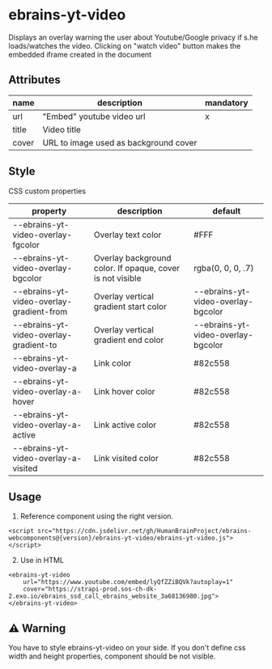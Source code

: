 # ebrains-yt-video

Displays an overlay warning the user about Youtube/Google privacy if s.he loads/watches the video. Clicking on "watch video" button makes the embedded iframe created in the document

## Attributes

| name  | description                           | mandatory |
| ----- | ------------------------------------- | --------- |
| url   | "Embed" youtube video url             | x         |
| title | Video title                           |           |
| cover | URL to image used as background cover |           |

## Style

CSS custom properties

| property                                 | description                                               | default                            |
| ---------------------------------------- | --------------------------------------------------------- | ---------------------------------- |
| --ebrains-yt-video-overlay-fgcolor       | Overlay text color                                        | #FFF                               |
| --ebrains-yt-video-overlay-bgcolor       | Overlay background color. If opaque, cover is not visible | rgba(0, 0, 0, .7)                  |
| --ebrains-yt-video-overlay-gradient-from | Overlay vertical gradient start color                     | --ebrains-yt-video-overlay-bgcolor |
| --ebrains-yt-video-overlay-gradient-to   | Overlay vertical gradient end color                       | --ebrains-yt-video-overlay-bgcolor |
| --ebrains-yt-video-overlay-a             | Link color                                                | #82c558                            |
| --ebrains-yt-video-overlay-a-hover       | Link hover color                                          | #82c558                            |
| --ebrains-yt-video-overlay-a-active      | Link active color                                         | #82c558                            |
| --ebrains-yt-video-overlay-a-visited     | Link visited color                                        | #82c558                            |

## Usage

1. Reference component using the right version.

```
<script src="https://cdn.jsdelivr.net/gh/HumanBrainProject/ebrains-webcomponents@{version}/ebrains-yt-video/ebrains-yt-video.js"></script>
```

2. Use in HTML

```
<ebrains-yt-video
	url="https://www.youtube.com/embed/lyQfZZiBQVk?autoplay=1"
	cover="https://strapi-prod.sos-ch-dk-2.exo.io/ebrains_ssd_call_ebrains_website_3a68136980.jpg">
</ebrains-yt-video>
```

## ⚠️ Warning

You have to style ebrains-yt-video on your side. If you don't define css width and height properties, component should be not visible.
